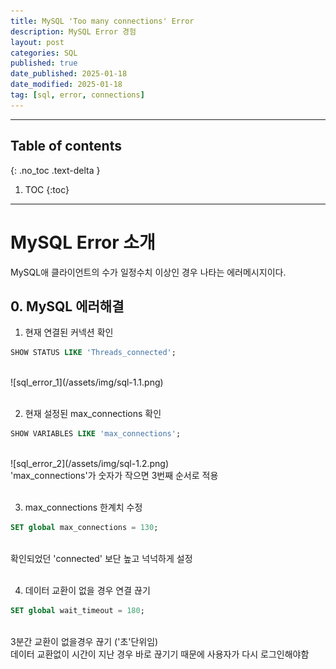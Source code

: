 ```yaml
---
title: MySQL 'Too many connections' Error
description: MySQL Error 경험
layout: post
categories: SQL
published: true
date_published: 2025-01-18
date_modified: 2025-01-18
tag: [sql, error, connections]
---
```

---
## Table of contents
{: .no_toc .text-delta }

1. TOC
{:toc}
---

<!-- 글의 제목은 #
    나머지 큰 제목은 ##
    이후 나머지는 3개이상 -->

# MySQL Error 소개
MySQL애 클라이언트의 수가 일정수치 이상인 경우 나타는 에러메시지이다.
<br>

## 0. MySQL 에러해결
1. 현재 연결된 커넥션 확인
```sql
SHOW STATUS LIKE 'Threads_connected';
```
<br>
![sql_error_1](/assets/img/sql-1.1.png)<br><br>

2. 현재 설정된 max_connections 확인
```sql
SHOW VARIABLES LIKE 'max_connections';
```
<br>
![sql_error_2](/assets/img/sql-1.2.png)<br>
'max_connections'가 숫자가 작으면 3번째 순서로 적용<br>
<br>

3. max_connections 한계치 수정
```sql
SET global max_connections = 130;
```
<br>
확인되었던 'connected' 보단 높고 넉넉하게 설정<br>
<br>

4. 데이터 교환이 없을 경우 연결 끊기
```sql
SET global wait_timeout = 180;
```
<br>
3분간 교환이 없을경우 끊기 ('초'단위임)
<br>
데이터 교환없이 시간이 지난 경우 바로 끊기기 때문에 사용자가 다시 로그인해야함
<br>